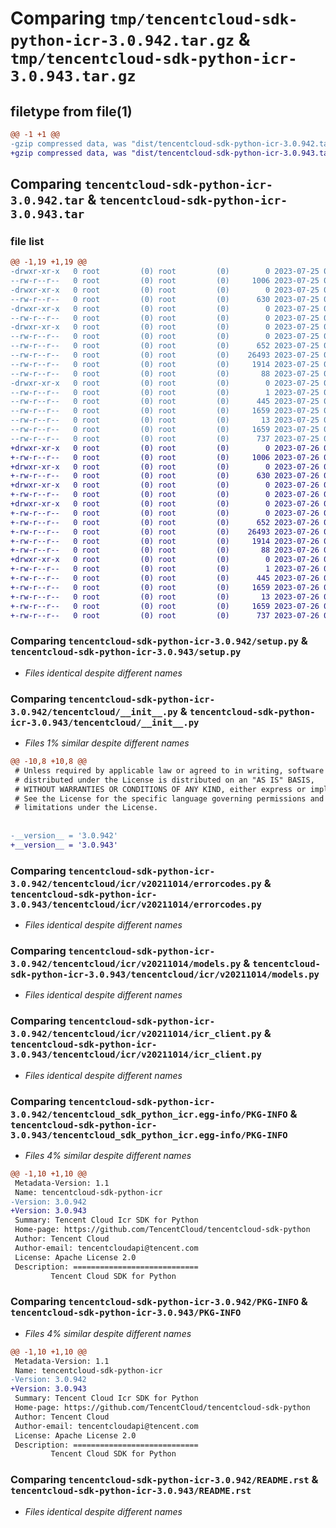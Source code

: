 # Comparing `tmp/tencentcloud-sdk-python-icr-3.0.942.tar.gz` & `tmp/tencentcloud-sdk-python-icr-3.0.943.tar.gz`

## filetype from file(1)

```diff
@@ -1 +1 @@
-gzip compressed data, was "dist/tencentcloud-sdk-python-icr-3.0.942.tar", last modified: Tue Jul 25 04:19:25 2023, max compression
+gzip compressed data, was "dist/tencentcloud-sdk-python-icr-3.0.943.tar", last modified: Wed Jul 26 00:38:48 2023, max compression
```

## Comparing `tencentcloud-sdk-python-icr-3.0.942.tar` & `tencentcloud-sdk-python-icr-3.0.943.tar`

### file list

```diff
@@ -1,19 +1,19 @@
-drwxr-xr-x   0 root         (0) root         (0)        0 2023-07-25 04:19:25.000000 tencentcloud-sdk-python-icr-3.0.942/
--rw-r--r--   0 root         (0) root         (0)     1006 2023-07-25 04:19:25.000000 tencentcloud-sdk-python-icr-3.0.942/setup.py
-drwxr-xr-x   0 root         (0) root         (0)        0 2023-07-25 04:19:25.000000 tencentcloud-sdk-python-icr-3.0.942/tencentcloud/
--rw-r--r--   0 root         (0) root         (0)      630 2023-07-25 04:19:25.000000 tencentcloud-sdk-python-icr-3.0.942/tencentcloud/__init__.py
-drwxr-xr-x   0 root         (0) root         (0)        0 2023-07-25 04:19:25.000000 tencentcloud-sdk-python-icr-3.0.942/tencentcloud/icr/
--rw-r--r--   0 root         (0) root         (0)        0 2023-07-25 04:19:25.000000 tencentcloud-sdk-python-icr-3.0.942/tencentcloud/icr/__init__.py
-drwxr-xr-x   0 root         (0) root         (0)        0 2023-07-25 04:19:25.000000 tencentcloud-sdk-python-icr-3.0.942/tencentcloud/icr/v20211014/
--rw-r--r--   0 root         (0) root         (0)        0 2023-07-25 04:19:25.000000 tencentcloud-sdk-python-icr-3.0.942/tencentcloud/icr/v20211014/__init__.py
--rw-r--r--   0 root         (0) root         (0)      652 2023-07-25 04:19:25.000000 tencentcloud-sdk-python-icr-3.0.942/tencentcloud/icr/v20211014/errorcodes.py
--rw-r--r--   0 root         (0) root         (0)    26493 2023-07-25 04:19:25.000000 tencentcloud-sdk-python-icr-3.0.942/tencentcloud/icr/v20211014/models.py
--rw-r--r--   0 root         (0) root         (0)     1914 2023-07-25 04:19:25.000000 tencentcloud-sdk-python-icr-3.0.942/tencentcloud/icr/v20211014/icr_client.py
--rw-r--r--   0 root         (0) root         (0)       88 2023-07-25 04:19:25.000000 tencentcloud-sdk-python-icr-3.0.942/setup.cfg
-drwxr-xr-x   0 root         (0) root         (0)        0 2023-07-25 04:19:25.000000 tencentcloud-sdk-python-icr-3.0.942/tencentcloud_sdk_python_icr.egg-info/
--rw-r--r--   0 root         (0) root         (0)        1 2023-07-25 04:19:25.000000 tencentcloud-sdk-python-icr-3.0.942/tencentcloud_sdk_python_icr.egg-info/dependency_links.txt
--rw-r--r--   0 root         (0) root         (0)      445 2023-07-25 04:19:25.000000 tencentcloud-sdk-python-icr-3.0.942/tencentcloud_sdk_python_icr.egg-info/SOURCES.txt
--rw-r--r--   0 root         (0) root         (0)     1659 2023-07-25 04:19:25.000000 tencentcloud-sdk-python-icr-3.0.942/tencentcloud_sdk_python_icr.egg-info/PKG-INFO
--rw-r--r--   0 root         (0) root         (0)       13 2023-07-25 04:19:25.000000 tencentcloud-sdk-python-icr-3.0.942/tencentcloud_sdk_python_icr.egg-info/top_level.txt
--rw-r--r--   0 root         (0) root         (0)     1659 2023-07-25 04:19:25.000000 tencentcloud-sdk-python-icr-3.0.942/PKG-INFO
--rw-r--r--   0 root         (0) root         (0)      737 2023-07-25 04:19:25.000000 tencentcloud-sdk-python-icr-3.0.942/README.rst
+drwxr-xr-x   0 root         (0) root         (0)        0 2023-07-26 00:38:48.000000 tencentcloud-sdk-python-icr-3.0.943/
+-rw-r--r--   0 root         (0) root         (0)     1006 2023-07-26 00:38:48.000000 tencentcloud-sdk-python-icr-3.0.943/setup.py
+drwxr-xr-x   0 root         (0) root         (0)        0 2023-07-26 00:38:48.000000 tencentcloud-sdk-python-icr-3.0.943/tencentcloud/
+-rw-r--r--   0 root         (0) root         (0)      630 2023-07-26 00:38:48.000000 tencentcloud-sdk-python-icr-3.0.943/tencentcloud/__init__.py
+drwxr-xr-x   0 root         (0) root         (0)        0 2023-07-26 00:38:48.000000 tencentcloud-sdk-python-icr-3.0.943/tencentcloud/icr/
+-rw-r--r--   0 root         (0) root         (0)        0 2023-07-26 00:38:48.000000 tencentcloud-sdk-python-icr-3.0.943/tencentcloud/icr/__init__.py
+drwxr-xr-x   0 root         (0) root         (0)        0 2023-07-26 00:38:48.000000 tencentcloud-sdk-python-icr-3.0.943/tencentcloud/icr/v20211014/
+-rw-r--r--   0 root         (0) root         (0)        0 2023-07-26 00:38:48.000000 tencentcloud-sdk-python-icr-3.0.943/tencentcloud/icr/v20211014/__init__.py
+-rw-r--r--   0 root         (0) root         (0)      652 2023-07-26 00:38:48.000000 tencentcloud-sdk-python-icr-3.0.943/tencentcloud/icr/v20211014/errorcodes.py
+-rw-r--r--   0 root         (0) root         (0)    26493 2023-07-26 00:38:48.000000 tencentcloud-sdk-python-icr-3.0.943/tencentcloud/icr/v20211014/models.py
+-rw-r--r--   0 root         (0) root         (0)     1914 2023-07-26 00:38:48.000000 tencentcloud-sdk-python-icr-3.0.943/tencentcloud/icr/v20211014/icr_client.py
+-rw-r--r--   0 root         (0) root         (0)       88 2023-07-26 00:38:48.000000 tencentcloud-sdk-python-icr-3.0.943/setup.cfg
+drwxr-xr-x   0 root         (0) root         (0)        0 2023-07-26 00:38:48.000000 tencentcloud-sdk-python-icr-3.0.943/tencentcloud_sdk_python_icr.egg-info/
+-rw-r--r--   0 root         (0) root         (0)        1 2023-07-26 00:38:48.000000 tencentcloud-sdk-python-icr-3.0.943/tencentcloud_sdk_python_icr.egg-info/dependency_links.txt
+-rw-r--r--   0 root         (0) root         (0)      445 2023-07-26 00:38:48.000000 tencentcloud-sdk-python-icr-3.0.943/tencentcloud_sdk_python_icr.egg-info/SOURCES.txt
+-rw-r--r--   0 root         (0) root         (0)     1659 2023-07-26 00:38:48.000000 tencentcloud-sdk-python-icr-3.0.943/tencentcloud_sdk_python_icr.egg-info/PKG-INFO
+-rw-r--r--   0 root         (0) root         (0)       13 2023-07-26 00:38:48.000000 tencentcloud-sdk-python-icr-3.0.943/tencentcloud_sdk_python_icr.egg-info/top_level.txt
+-rw-r--r--   0 root         (0) root         (0)     1659 2023-07-26 00:38:48.000000 tencentcloud-sdk-python-icr-3.0.943/PKG-INFO
+-rw-r--r--   0 root         (0) root         (0)      737 2023-07-26 00:38:48.000000 tencentcloud-sdk-python-icr-3.0.943/README.rst
```

### Comparing `tencentcloud-sdk-python-icr-3.0.942/setup.py` & `tencentcloud-sdk-python-icr-3.0.943/setup.py`

 * *Files identical despite different names*

### Comparing `tencentcloud-sdk-python-icr-3.0.942/tencentcloud/__init__.py` & `tencentcloud-sdk-python-icr-3.0.943/tencentcloud/__init__.py`

 * *Files 1% similar despite different names*

```diff
@@ -10,8 +10,8 @@
 # Unless required by applicable law or agreed to in writing, software
 # distributed under the License is distributed on an "AS IS" BASIS,
 # WITHOUT WARRANTIES OR CONDITIONS OF ANY KIND, either express or implied.
 # See the License for the specific language governing permissions and
 # limitations under the License.
 
 
-__version__ = '3.0.942'
+__version__ = '3.0.943'
```

### Comparing `tencentcloud-sdk-python-icr-3.0.942/tencentcloud/icr/v20211014/errorcodes.py` & `tencentcloud-sdk-python-icr-3.0.943/tencentcloud/icr/v20211014/errorcodes.py`

 * *Files identical despite different names*

### Comparing `tencentcloud-sdk-python-icr-3.0.942/tencentcloud/icr/v20211014/models.py` & `tencentcloud-sdk-python-icr-3.0.943/tencentcloud/icr/v20211014/models.py`

 * *Files identical despite different names*

### Comparing `tencentcloud-sdk-python-icr-3.0.942/tencentcloud/icr/v20211014/icr_client.py` & `tencentcloud-sdk-python-icr-3.0.943/tencentcloud/icr/v20211014/icr_client.py`

 * *Files identical despite different names*

### Comparing `tencentcloud-sdk-python-icr-3.0.942/tencentcloud_sdk_python_icr.egg-info/PKG-INFO` & `tencentcloud-sdk-python-icr-3.0.943/tencentcloud_sdk_python_icr.egg-info/PKG-INFO`

 * *Files 4% similar despite different names*

```diff
@@ -1,10 +1,10 @@
 Metadata-Version: 1.1
 Name: tencentcloud-sdk-python-icr
-Version: 3.0.942
+Version: 3.0.943
 Summary: Tencent Cloud Icr SDK for Python
 Home-page: https://github.com/TencentCloud/tencentcloud-sdk-python
 Author: Tencent Cloud
 Author-email: tencentcloudapi@tencent.com
 License: Apache License 2.0
 Description: ============================
         Tencent Cloud SDK for Python
```

### Comparing `tencentcloud-sdk-python-icr-3.0.942/PKG-INFO` & `tencentcloud-sdk-python-icr-3.0.943/PKG-INFO`

 * *Files 4% similar despite different names*

```diff
@@ -1,10 +1,10 @@
 Metadata-Version: 1.1
 Name: tencentcloud-sdk-python-icr
-Version: 3.0.942
+Version: 3.0.943
 Summary: Tencent Cloud Icr SDK for Python
 Home-page: https://github.com/TencentCloud/tencentcloud-sdk-python
 Author: Tencent Cloud
 Author-email: tencentcloudapi@tencent.com
 License: Apache License 2.0
 Description: ============================
         Tencent Cloud SDK for Python
```

### Comparing `tencentcloud-sdk-python-icr-3.0.942/README.rst` & `tencentcloud-sdk-python-icr-3.0.943/README.rst`

 * *Files identical despite different names*

